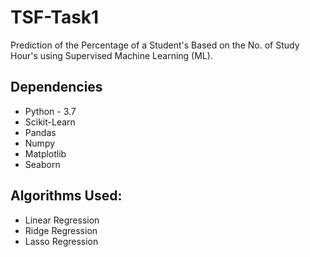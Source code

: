 # TSF-Task1
Prediction of the Percentage of a Student's Based on the No. of Study Hour's using Supervised Machine Learning (ML).

## Dependencies
* Python - 3.7
* Scikit-Learn
* Pandas
* Numpy
* Matplotlib
* Seaborn

## Algorithms Used:
* Linear Regression
* Ridge Regression
* Lasso Regression
